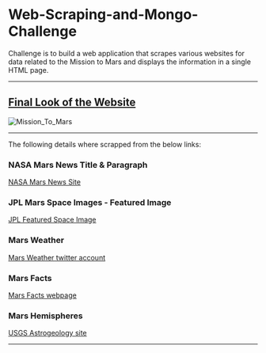 # Web-Scraping-and-Mongo-Challenge
Challenge is to build a web application that scrapes various websites for data related to the Mission to Mars and displays the information in a single HTML page. 

<hr>

## <ins> Final Look of the Website </ins>

![Mission_To_Mars](Mission_To_Mars.png)

<hr>

The following details where scrapped from the below links:

### NASA Mars News Title & Paragraph
[NASA Mars News Site](https://mars.nasa.gov/news/)
### JPL Mars Space Images - Featured Image
[JPL Featured Space Image](https://www.jpl.nasa.gov/spaceimages/?search=&category=Mars)
  
### Mars Weather
[Mars Weather twitter account](https://twitter.com/marswxreport?lang=en) 
### Mars Facts
[Mars Facts webpage](https://space-facts.com/mars/)
### Mars Hemispheres
[USGS Astrogeology site](https://astrogeology.usgs.gov/search/results?q=hemisphere+enhanced&k1=target&v1=Mars)

<hr>
